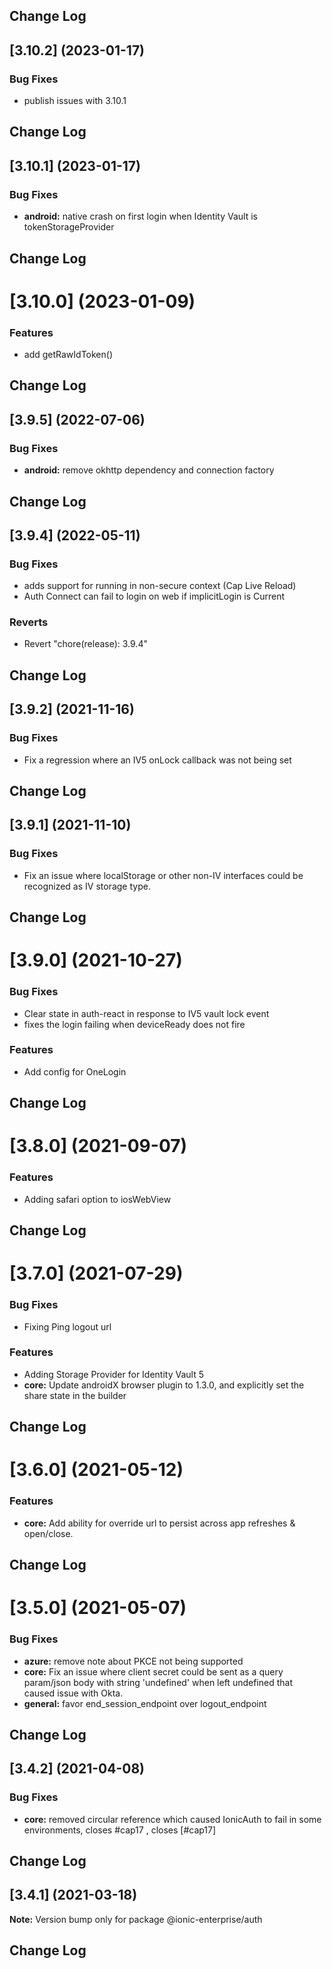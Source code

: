 ## Change Log 
## [3.10.2] (2023-01-17)


### Bug Fixes

* publish issues with 3.10.1 





## Change Log 
## [3.10.1] (2023-01-17)


### Bug Fixes

* **android:** native crash on first login when Identity Vault is tokenStorageProvider  





## Change Log 
# [3.10.0] (2023-01-09)


### Features

* add getRawIdToken()  





## Change Log 
## [3.9.5] (2022-07-06)


### Bug Fixes

* **android:** remove okhttp dependency and connection factory 





## Change Log 
## [3.9.4] (2022-05-11)


### Bug Fixes

* adds support for running in non-secure context (Cap Live Reload) 
* Auth Connect can fail to login on web if implicitLogin is Current  


### Reverts

* Revert "chore(release): 3.9.4" 





## Change Log 
## [3.9.2] (2021-11-16)


### Bug Fixes

* Fix a regression where an IV5 onLock callback was not being set 





## Change Log 
## [3.9.1] (2021-11-10)


### Bug Fixes

* Fix an issue where localStorage or other non-IV interfaces could be recognized as IV storage type.  





## Change Log 
# [3.9.0] (2021-10-27)


### Bug Fixes

* Clear state in auth-react in response to IV5 vault lock event 
* fixes the login failing when deviceReady does not fire 


### Features

* Add config for OneLogin  





## Change Log 
# [3.8.0] (2021-09-07)


### Features

* Adding safari option to iosWebView 





## Change Log 
# [3.7.0] (2021-07-29)


### Bug Fixes

* Fixing Ping logout url 


### Features

* Adding Storage Provider for Identity Vault 5 
* **core:** Update androidX browser plugin to 1.3.0, and explicitly set the share state in the builder 





## Change Log 
# [3.6.0] (2021-05-12)


### Features

* **core:** Add ability for override url to persist across app refreshes & open/close.  





## Change Log 
# [3.5.0] (2021-05-07)


### Bug Fixes

* **azure:** remove note about PKCE not being supported 
* **core:** Fix an issue where client secret could be sent as a query param/json body with string 'undefined' when left undefined that caused issue with Okta.  
* **general:** favor end_session_endpoint over logout_endpoint  





## Change Log 
## [3.4.2] (2021-04-08)


### Bug Fixes

* **core:** removed circular reference which caused IonicAuth to fail in some environments, closes #cap17  , closes [#cap17]





## Change Log 
## [3.4.1] (2021-03-18)

**Note:** Version bump only for package @ionic-enterprise/auth





## Change Log
